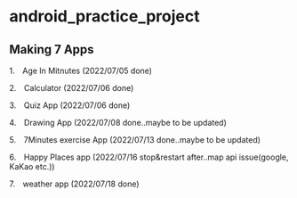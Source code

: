 # android_practice_project
## Making 7 Apps
1. Age In Mitnutes (2022/07/05 done)

2. Calculator (2022/07/06 done)

3. Quiz App (2022/07/06 done)

4. Drawing App (2022/07/08 done..maybe to be updated)

5. 7Minutes exercise App (2022/07/13 done..maybe to be updated)

6. Happy Places app (2022/07/16 stop&restart after..map api issue(google, KaKao etc.))

7. weather app (2022/07/18 done)

